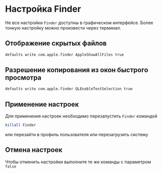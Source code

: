 # Настройка  Finder

Не все настройки `Finder` доступны в графическом интерфейсе. Более тонкую настройку можно произвести через терминал.

## Отображение скрытых файлов

```bash
defaults write com.apple.finder AppleShowAllFiles true
```

## Разрешение копирования из окон быстрого просмотра

```bash
defaults write com.apple.finder QLEnableTextSelection true
```

## Применение настроек

Для применения настроек необходимо перезапустить  `Finder` командой

```bash
killall Finder
```

или перезайти в профиль пользователя или перезагрузить систему

## Отмена настроек

Чтобы отменить настройки выполните те же команды с параметром `false`

